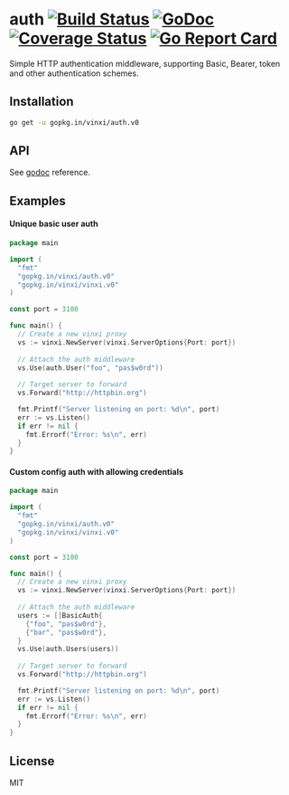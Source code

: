# auth [![Build Status](https://travis-ci.org/vinxi/auth.png)](https://travis-ci.org/vinxi/auth) [![GoDoc](https://godoc.org/github.com/vinxi/auth?status.svg)](https://godoc.org/github.com/vinxi/auth) [![Coverage Status](https://coveralls.io/repos/github/vinxi/auth/badge.svg?branch=master)](https://coveralls.io/github/vinxi/auth?branch=master) [![Go Report Card](https://goreportcard.com/badge/github.com/vinxi/auth)](https://goreportcard.com/report/github.com/vinxi/auth)

Simple HTTP authentication middleware, supporting Basic, Bearer, token and other authentication schemes.

## Installation

```bash
go get -u gopkg.in/vinxi/auth.v0
```

## API

See [godoc](https://godoc.org/github.com/vinxi/auth) reference.

## Examples

#### Unique basic user auth

```go
package main

import (
  "fmt"
  "gopkg.in/vinxi/auth.v0"
  "gopkg.in/vinxi/vinxi.v0"
)

const port = 3100

func main() {
  // Create a new vinxi proxy
  vs := vinxi.NewServer(vinxi.ServerOptions{Port: port})
  
  // Attach the auth middleware 
  vs.Use(auth.User("foo", "pas$w0rd"))
  
  // Target server to forward
  vs.Forward("http://httpbin.org")

  fmt.Printf("Server listening on port: %d\n", port)
  err := vs.Listen()
  if err != nil {
    fmt.Errorf("Error: %s\n", err)
  }
}
```

#### Custom config auth with allowing credentials

```go
package main

import (
  "fmt"
  "gopkg.in/vinxi/auth.v0"
  "gopkg.in/vinxi/vinxi.v0"
)

const port = 3100

func main() {
  // Create a new vinxi proxy
  vs := vinxi.NewServer(vinxi.ServerOptions{Port: port})
  
  // Attach the auth middleware 
  users := []BasicAuth{
    {"foo", "pas$w0rd"},
    {"bar", "pas$w0rd"},
  }
  vs.Use(auth.Users(users))
  
  // Target server to forward
  vs.Forward("http://httpbin.org")

  fmt.Printf("Server listening on port: %d\n", port)
  err := vs.Listen()
  if err != nil {
    fmt.Errorf("Error: %s\n", err)
  }
}
```

## License

MIT
